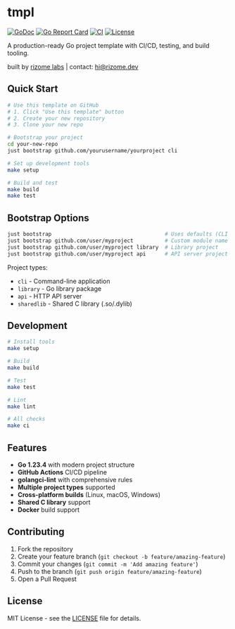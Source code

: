 # tmpl

[![GoDoc](https://pkg.go.dev/badge/github.com/rizome-dev/tmpl)](https://pkg.go.dev/github.com/rizome-dev/tmpl)
[![Go Report Card](https://goreportcard.com/badge/github.com/rizome-dev/tmpl)](https://goreportcard.com/report/github.com/rizome-dev/tmpl)
[![CI](https://github.com/rizome-dev/tmpl/actions/workflows/ci.yml/badge.svg)](https://github.com/rizome-dev/tmpl/actions/workflows/ci.yml)
[![License](https://img.shields.io/badge/License-MIT-blue.svg)](LICENSE)

A production-ready Go project template with CI/CD, testing, and build tooling.

built by [rizome labs](https://rizome.dev) | contact: [hi@rizome.dev](mailto:hi@rizome.dev)

## Quick Start

```bash
# Use this template on GitHub
# 1. Click "Use this template" button
# 2. Create your new repository
# 3. Clone your new repo

# Bootstrap your project
cd your-new-repo
just bootstrap github.com/yourusername/yourproject cli

# Set up development tools
make setup

# Build and test
make build
make test
```

## Bootstrap Options

```bash
just bootstrap                                    # Uses defaults (CLI project)
just bootstrap github.com/user/myproject          # Custom module name
just bootstrap github.com/user/myproject library  # Library project
just bootstrap github.com/user/myproject api      # API server project
```

Project types:
- `cli` - Command-line application
- `library` - Go library package
- `api` - HTTP API server
- `sharedlib` - Shared C library (.so/.dylib)

## Development

```bash
# Install tools
make setup

# Build
make build

# Test
make test

# Lint
make lint

# All checks
make ci
```

## Features

- **Go 1.23.4** with modern project structure
- **GitHub Actions** CI/CD pipeline
- **golangci-lint** with comprehensive rules
- **Multiple project types** supported
- **Cross-platform builds** (Linux, macOS, Windows)
- **Shared C library** support
- **Docker** build support

## Contributing

1. Fork the repository
2. Create your feature branch (`git checkout -b feature/amazing-feature`)
3. Commit your changes (`git commit -m 'Add amazing feature'`)
4. Push to the branch (`git push origin feature/amazing-feature`)
5. Open a Pull Request

## License

MIT License - see the [LICENSE](LICENSE) file for details.